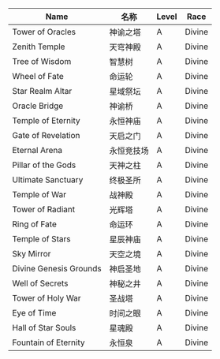 | Name                     | 名称     | Level | Race  |
|--------------------------|--------------|-------|-------|
| Tower of Oracles         | 神谕之塔     | A     | Divine|
| Zenith Temple            | 天穹神殿     | A     | Divine|
| Tree of Wisdom           | 智慧树       | A     | Divine|
| Wheel of Fate            | 命运轮       | A     | Divine|
| Star Realm Altar         | 星域祭坛     | A     | Divine|
| Oracle Bridge            | 神谕桥       | A     | Divine|
| Temple of Eternity       | 永恒神庙     | A     | Divine|
| Gate of Revelation       | 天启之门     | A     | Divine|
| Eternal Arena            | 永恒竞技场   | A     | Divine|
| Pillar of the Gods       | 天神之柱     | A     | Divine|
| Ultimate Sanctuary       | 终极圣所     | A     | Divine|
| Temple of War            | 战神殿       | A     | Divine|
| Tower of Radiant         | 光辉塔       | A     | Divine|
| Ring of Fate             | 命运环       | A     | Divine|
| Temple of Stars          | 星辰神庙     | A     | Divine|
| Sky Mirror               | 天空之境     | A     | Divine|
| Divine Genesis Grounds   | 神启圣地     | A     | Divine|
| Well of Secrets          | 神秘之井     | A     | Divine|
| Tower of Holy War        | 圣战塔       | A     | Divine|
| Eye of Time              | 时间之眼     | A     | Divine|
| Hall of Star Souls       | 星魂殿       | A     | Divine|
| Fountain of Eternity     | 永恒泉       | A     | Divine|
